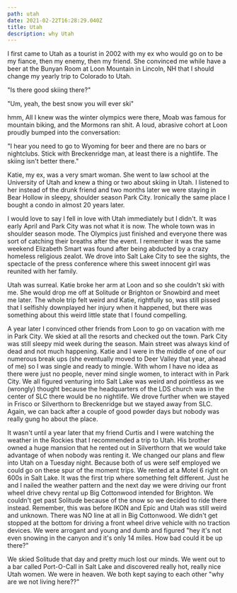 ```yaml
---
path: utah
date: 2021-02-22T16:28:29.040Z
title: Utah
description: why Utah
---
```

I first came to Utah as a tourist in 2002 with my ex who would go on to be my fiance, then my enemy, then my friend.  She convinced me while have a beer at the Bunyan Room at Loon Mountain in Lincoln, NH that I should change my yearly trip to Colorado to Utah.  

"Is there good skiing there?"

"Um, yeah, the best snow you will ever ski"

hmm, All I knew was the winter olympics were there, Moab was famous for mountain biking, and the Mormons ran shit.  A loud, abrasive cohort at Loon proudly bumped into the conversation: 

"I hear you need to go to Wyoming for beer and there are no bars or nightclubs. Stick with Breckenridge man, at least there is a nightlife. The skiing isn't better there."

Katie, my ex, was a very smart woman. She went to law school at the University of Utah and knew a thing or two about skiing in Utah. I listened to her instead of the drunk friend and two months later we were staying in Bear Hollow in sleepy, shoulder season Park City.  Ironically the same place I bought a condo in almost 20 years later. 

I would love to say I fell in love with Utah immediately but I didn't.  It was early April and Park City was not what it is now.  The whole town was in shoulder season mode.  The Olympics just finished and everyone there was sort of catching their breaths after the event.  I remember it was the same weekend Elizabeth Smart was found after being abducted by a crazy homeless religious zealot.  We drove into Salt Lake City to see the sights, the spectacle of the press conference where this sweet innocent girl was reunited with her family.  

Utah was surreal. Katie broke her arm at Loon and so she couldn't ski with me. She would drop me off at Solitude or Brighton or Snowbird and meet me later.  The whole trip felt weird and Katie, rightfully so, was still pissed that I selfishly downplayed her injury when it happened, but there was something about this weird little state that I found compelling. 

A year later I convinced other friends from Loon to go on vacation with me in Park City. We skied at all the resorts and checked out the town. Park City was still sleepy mid week during the season. Main street was always kind of dead and not much happening. Katie and I were in the middle of one of our numerous break ups (she eventually moved to Deer Valley that year, ahead of me) so I was single and ready to mingle.  With whom I have no idea as there were just no people, never mind single women, to interact with in Park City.  We all figured venturing into Salt Lake was weird and pointless as we (wrongly) thought because the headquarters of the LDS church was in the center of SLC there would be no nightlife.  We drove further when we stayed in Frisco or Silverthorn to Breckenridge but we stayed away from SLC.  Again, we can back after a couple of good powder days but nobody was really gung ho about the place. 

It wasn't until a year later that my friend Curtis and I were watching the weather in the Rockies that I recommended a trip to Utah.  His brother owned a huge mansion that he rented out in Silverthorn that we would take advantage of when nobody was renting it.  We changed our plans and flew into Utah on a Tuesday night.  Because both of us were self employed we could go on these spur of the moment trips.   We rented at a Motel 6 right on 600s in Salt Lake. It was the first trip where something felt different. Just he and I nailed the weather pattern and the next day we were driving our front wheel drive chevy rental up Big Cottonwood intended for Brighton. We couldn't get past Solitude because of the snow so we decided to ride there instead.  Remember, this was before IKON and Epic and Utah was still weird and unknown. There was NO line at all in Big Cottonwood.  We didn't get stopped at the bottom for driving a front wheel drive vehicle with no traction devices. We were arrogant and young and dumb and figured "hey it's not even snowing in the canyon and it's only 14 miles. How bad could it be up there?"

We skied Solitude that day and pretty much lost our minds. We went out to a bar called Port-O-Call in Salt Lake and discovered really hot, really nice Utah women.  We were in heaven.  We both kept saying to each other "why are we not living here??"